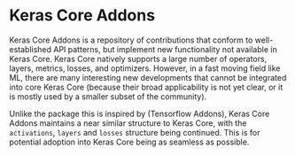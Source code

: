# Keras Core Addons

Keras Core Addons is a repository of contributions that conform to well-established API patterns, but implement new 
functionality not available in Keras Core. Keras Core natively supports a large number of operators, layers, metrics, 
losses, and optimizers. However, in a fast moving field like ML, there are many interesting new developments that cannot 
be integrated into core Keras Core (because their broad applicability is not yet clear, or it is mostly used by a 
smaller subset of the community).

Unlike the package this is inspired by (Tensorflow Addons), Keras Core Addons maintains a near similar structure to 
Keras Core, with the `activations`, `layers` and `losses` structure being continued. This is for potential adoption into
Keras Core being as seamless as possible.